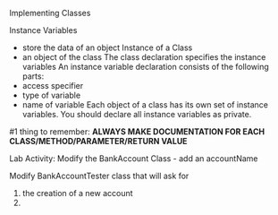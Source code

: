 Implementing Classes

Instance Variables
- store the data of an object
Instance of a Class
- an object of the class
The class declaration specifies the instance variables
An instance variable declaration consists of the following parts:
- access specifier
- type of variable 
- name of variable
Each object of a class has its own set of instance variables.
You should declare all instance variables as private.

#1 thing to remember: **ALWAYS MAKE DOCUMENTATION FOR EACH CLASS/METHOD/PARAMETER/RETURN VALUE** 

Lab Activity:
Modify the BankAccount Class - add an accountName

Modify BankAccountTester class that will ask for 
1. the creation of a new account
2. 